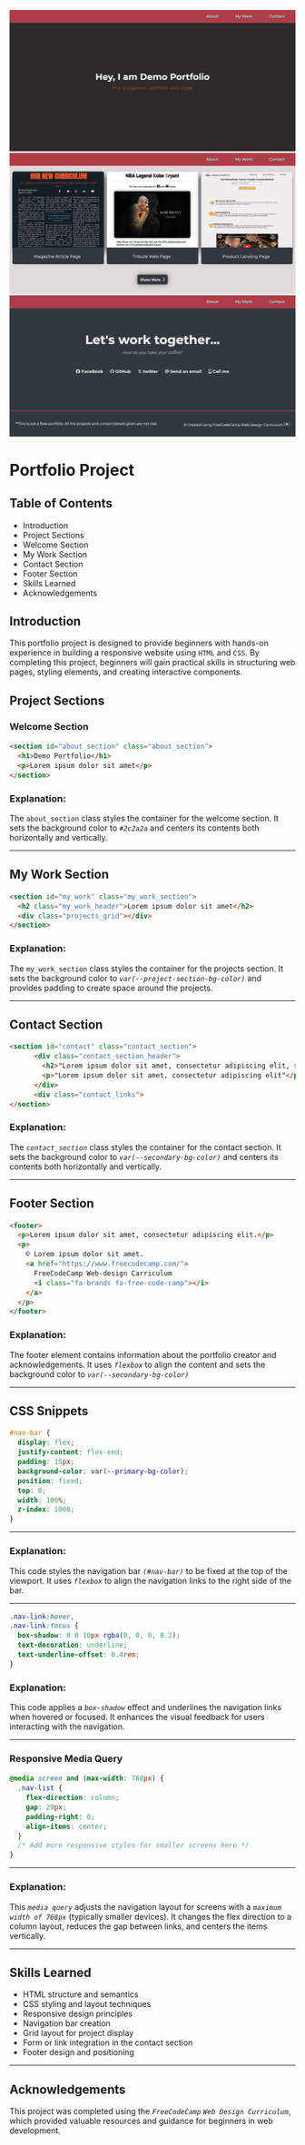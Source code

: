 ![FreeCodeCamp Responnsive WebDesign](assets/profile-page1.jpg)
![FreeCodeCamp Responnsive WebDesign](assets/profile-page2.jpg)
![FreeCodeCamp Responnsive WebDesign](assets/profile-page3.jpg)

# Portfolio Project

## Table of Contents
+ Introduction
+ Project Sections
+ Welcome Section
+ My Work Section
+ Contact Section
+ Footer Section
+ Skills Learned
+ Acknowledgements

## Introduction
This portfolio project is designed to provide beginners with hands-on experience in building a responsive website using `HTML` and `CSS`. By completing this project, beginners will gain practical skills in structuring web pages, styling elements, and creating interactive components.

## Project Sections
### Welcome Section

```html
<section id="about_section" class="about_section">
  <h1>Demo Portfolio</h1>
  <p>Lorem ipsum dolor sit amet</p>
</section>
```

### Explanation:
The `about_section` class styles the container for the welcome section.
It sets the background color to _`#2c2a2a`_ and centers its contents both horizontally and vertically.

---

## My Work Section

```html
<section id="my_work" class="my_work_section">
  <h2 class="my_work_header">Lorem ipsum dolor sit amet</h2>
  <div class="projects_grid"></div>
</section>
```

### Explanation:
The `my_work_section` class styles the container for the projects section.
It sets the background color to _`var(--project-section-bg-color)`_ and provides padding to create space around the projects.

---

## Contact Section

```html
<section id="contact" class="contact_section">
      <div class="contact_section_header">
        <h2>"Lorem ipsum dolor sit amet, consectetur adipiscing elit, sed do eiusmod tempor   incididunt ut labore et dolore magna aliqua. </h2>
        <p>"Lorem ipsum dolor sit amet, consectetur adipiscing elit"</p>
      </div>
      <div class="contact_links">
</section>
```

### Explanation:
The _`contact_section`_ class styles the container for the contact section.
It sets the background color to _`var(--secondary-bg-color)`_ and centers its contents both horizontally and vertically.

---

## Footer Section

```html
<footer>
  <p>Lorem ipsum dolor sit amet, consectetur adipiscing elit.</p>
  <p>
    © Lorem ipsum dolor sit amet.
    <a href="https://www.freecodecamp.com/">
      FreeCodeCamp Web-design Carriculum
      <i class="fa-brands fa-free-code-camp"></i>
    </a>
  </p>
</footer>
```

### Explanation:
The footer element contains information about the portfolio creator and acknowledgements.
It uses _`flexbox`_ to align the content and sets the background color to _`var(--secondary-bg-color)`_

---

## CSS Snippets

```css
#nav-bar {
  display: flex;
  justify-content: flex-end;
  padding: 15px;
  background-color: var(--primary-bg-color);
  position: fixed;
  top: 0;
  width: 100%;
  z-index: 1000;
}
```

---

### Explanation:
This code styles the navigation bar _`(#nav-bar)`_ to be fixed at the top of the viewport.
It uses _`flexbox`_ to align the navigation links to the right side of the bar.

---

```css
.nav-link:hover,
.nav-link:focus {
  box-shadow: 0 0 10px rgba(0, 0, 0, 0.2);
  text-decoration: underline;
  text-underline-offset: 0.4rem;
}
```

### Explanation:
This code applies a _`box-shadow`_ effect and underlines the navigation links when hovered or focused. It enhances the visual feedback for users interacting with the navigation.

---

### Responsive Media Query
```css
@media screen and (max-width: 768px) {
  .nav-list {
    flex-direction: column;
    gap: 20px;
    padding-right: 0;
    align-items: center;
  }
  /* Add more responsive styles for smaller screens here */
}
```
---
### Explanation:
This _`media query`_ adjusts the navigation layout for screens with a _`maximum width of 768px`_ (typically smaller devices). It changes the flex direction to a column layout, reduces the gap between links, and centers the items vertically.

---
## Skills Learned
+ HTML structure and semantics
+ CSS styling and layout techniques
+ Responsive design principles
+ Navigation bar creation
+ Grid layout for project display
+ Form or link integration in the contact section
+ Footer design and positioning

---
## Acknowledgements
This project was completed using the _`FreeCodeCamp`_ _`Web Design Curriculum`_, which provided valuable resources and guidance for beginners in web development.

